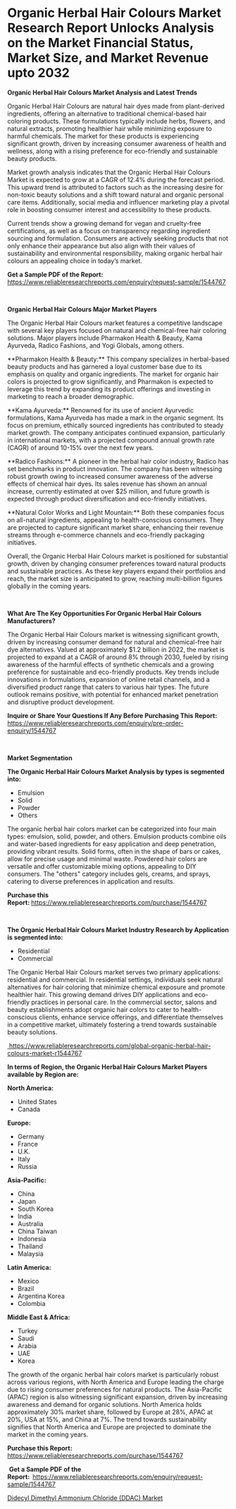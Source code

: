 <p><h1>Organic Herbal Hair Colours Market Research Report Unlocks Analysis on the Market Financial Status, Market Size, and Market Revenue upto 2032</h1></p><p><strong>Organic Herbal Hair Colours Market Analysis and Latest Trends</strong></p>
<p><p>Organic Herbal Hair Colours are natural hair dyes made from plant-derived ingredients, offering an alternative to traditional chemical-based hair coloring products. These formulations typically include herbs, flowers, and natural extracts, promoting healthier hair while minimizing exposure to harmful chemicals. The market for these products is experiencing significant growth, driven by increasing consumer awareness of health and wellness, along with a rising preference for eco-friendly and sustainable beauty products.</p><p>Market growth analysis indicates that the Organic Herbal Hair Colours Market is expected to grow at a CAGR of 12.4% during the forecast period. This upward trend is attributed to factors such as the increasing desire for non-toxic beauty solutions and a shift toward natural and organic personal care items. Additionally, social media and influencer marketing play a pivotal role in boosting consumer interest and accessibility to these products.</p><p>Current trends show a growing demand for vegan and cruelty-free certifications, as well as a focus on transparency regarding ingredient sourcing and formulation. Consumers are actively seeking products that not only enhance their appearance but also align with their values of sustainability and environmental responsibility, making organic herbal hair colours an appealing choice in today’s market.</p></p>
<p><strong>Get a Sample PDF of the Report:&nbsp;</strong> <a href="https://www.reliableresearchreports.com/enquiry/request-sample/1544767?utm_campaign=3557&utm_medium=2&utm_source=Github&utm_content=ia&utm_term=02042025&utm_id=organic-herbal-hair-colours">https://www.reliableresearchreports.com/enquiry/request-sample/1544767</a></p>
<p>&nbsp;</p>
<p><strong>Organic Herbal Hair Colours Major Market Players</strong></p>
<p><p>The Organic Herbal Hair Colours market features a competitive landscape with several key players focused on natural and chemical-free hair coloring solutions. Major players include Pharmakon Health & Beauty, Kama Ayurveda, Radico Fashions, and Yogi Globals, among others.</p><p>**Pharmakon Health & Beauty:** This company specializes in herbal-based beauty products and has garnered a loyal customer base due to its emphasis on quality and organic ingredients. The market for organic hair colors is projected to grow significantly, and Pharmakon is expected to leverage this trend by expanding its product offerings and investing in marketing to reach a broader demographic.</p><p>**Kama Ayurveda:** Renowned for its use of ancient Ayurvedic formulations, Kama Ayurveda has made a mark in the organic segment. Its focus on premium, ethically sourced ingredients has contributed to steady market growth. The company anticipates continued expansion, particularly in international markets, with a projected compound annual growth rate (CAGR) of around 10-15% over the next few years.</p><p>**Radico Fashions:** A pioneer in the herbal hair color industry, Radico has set benchmarks in product innovation. The company has been witnessing robust growth owing to increased consumer awareness of the adverse effects of chemical hair dyes. Its sales revenue has shown an annual increase, currently estimated at over $25 million, and future growth is expected through product diversification and eco-friendly initiatives.</p><p>**Natural Color Works and Light Mountain:** Both these companies focus on all-natural ingredients, appealing to health-conscious consumers. They are projected to capture significant market share, enhancing their revenue streams through e-commerce channels and eco-friendly packaging initiatives.</p><p>Overall, the Organic Herbal Hair Colours market is positioned for substantial growth, driven by changing consumer preferences toward natural products and sustainable practices. As these key players expand their portfolios and reach, the market size is anticipated to grow, reaching multi-billion figures globally in the coming years.</p></p>
<p>&nbsp;</p>
<p><strong>What Are The Key Opportunities For Organic Herbal Hair Colours Manufacturers?</strong></p>
<p><p>The Organic Herbal Hair Colours market is witnessing significant growth, driven by increasing consumer demand for natural and chemical-free hair dye alternatives. Valued at approximately $1.2 billion in 2022, the market is projected to expand at a CAGR of around 8% through 2030, fueled by rising awareness of the harmful effects of synthetic chemicals and a growing preference for sustainable and eco-friendly products. Key trends include innovations in formulations, expansion of online retail channels, and a diversified product range that caters to various hair types. The future outlook remains positive, with potential for enhanced market penetration and disruptive product development.</p></p>
<p><strong>Inquire or Share Your Questions If Any Before Purchasing This Report:</strong> <a href="https://www.reliableresearchreports.com/enquiry/pre-order-enquiry/1544767?utm_campaign=3557&utm_medium=2&utm_source=Github&utm_content=ia&utm_term=02042025&utm_id=organic-herbal-hair-colours">https://www.reliableresearchreports.com/enquiry/pre-order-enquiry/1544767</a></p>
<p>&nbsp;</p>
<p><strong>Market Segmentation</strong></p>
<p><strong>The Organic Herbal Hair Colours Market Analysis by types is segmented into:</strong></p>
<p><ul><li>Emulsion</li><li>Solid</li><li>Powder</li><li>Others</li></ul></p>
<p><p>The organic herbal hair colors market can be categorized into four main types: emulsion, solid, powder, and others. Emulsion products combine oils and water-based ingredients for easy application and deep penetration, providing vibrant results. Solid forms, often in the shape of bars or cakes, allow for precise usage and minimal waste. Powdered hair colors are versatile and offer customizable mixing options, appealing to DIY consumers. The "others" category includes gels, creams, and sprays, catering to diverse preferences in application and results.</p></p>
<p><strong>Purchase this Report:&nbsp;</strong><a href="https://www.reliableresearchreports.com/purchase/1544767?utm_campaign=3557&utm_medium=2&utm_source=Github&utm_content=ia&utm_term=02042025&utm_id=organic-herbal-hair-colours">https://www.reliableresearchreports.com/purchase/1544767</a></p>
<p>&nbsp;</p>
<p><strong>The Organic Herbal Hair Colours Market Industry Research by Application is segmented into:</strong></p>
<p><ul><li>Residential</li><li>Commercial</li></ul></p>
<p><p>The Organic Herbal Hair Colours market serves two primary applications: residential and commercial. In residential settings, individuals seek natural alternatives for hair coloring that minimize chemical exposure and promote healthier hair. This growing demand drives DIY applications and eco-friendly practices in personal care. In the commercial sector, salons and beauty establishments adopt organic hair colors to cater to health-conscious clients, enhance service offerings, and differentiate themselves in a competitive market, ultimately fostering a trend towards sustainable beauty solutions.</p></p>
<p><a href="https://www.reliableresearchreports.com/global-organic-herbal-hair-colours-market-r1544767?utm_campaign=3557&utm_medium=2&utm_source=Github&utm_content=ia&utm_term=02042025&utm_id=organic-herbal-hair-colours">&nbsp;https://www.reliableresearchreports.com/global-organic-herbal-hair-colours-market-r1544767</a></p>
<p><strong>In terms of Region, the Organic Herbal Hair Colours Market Players available by Region are:</strong></p>
<p>
    <p> <strong> North America: </strong>
        <ul>
            <li>United States</li>
            <li>Canada</li>
        </ul>
        </p> 
    <p> <strong> Europe: </strong>
        <ul>
            <li>Germany</li>
            <li>France</li>
            <li>U.K.</li>
            <li>Italy</li>
            <li>Russia</li>
        </ul>
        </p> 
    <p> <strong> Asia-Pacific: </strong>
        <ul>
            <li>China</li>
            <li>Japan</li>
            <li>South Korea</li>
            <li>India</li>
            <li>Australia</li>
            <li>China Taiwan</li>
            <li>Indonesia</li>
            <li>Thailand</li>
            <li>Malaysia</li>
        </ul>
        </p> 
    <p> <strong> Latin America: </strong>
        <ul>
            <li>Mexico</li>
            <li>Brazil</li>
            <li>Argentina Korea</li>
            <li>Colombia</li>
        </ul>
        </p> 
    <p> <strong> Middle East & Africa: </strong>
        <ul>
            <li>Turkey</li>
            <li>Saudi</li>
            <li>Arabia</li>
            <li>UAE</li>
            <li>Korea</li>
        </ul>
    </p>
    </p>
<p><p>The growth of the organic herbal hair colors market is particularly robust across various regions, with North America and Europe leading the charge due to rising consumer preferences for natural products. The Asia-Pacific (APAC) region is also witnessing significant expansion, driven by increasing awareness and demand for organic solutions. North America holds approximately 30% market share, followed by Europe at 28%, APAC at 20%, USA at 15%, and China at 7%. The trend towards sustainability signifies that North America and Europe are projected to dominate the market in the coming years.</p></p>
<p><strong>Purchase this Report: </strong><a href="https://www.reliableresearchreports.com/purchase/1544767?utm_campaign=3557&utm_medium=2&utm_source=Github&utm_content=ia&utm_term=02042025&utm_id=organic-herbal-hair-colours">https://www.reliableresearchreports.com/purchase/1544767</a></p>
<p>&nbsp;<strong>Get a Sample PDF of the Report:&nbsp;&nbsp;</strong><a href="https://www.reliableresearchreports.com/enquiry/request-sample/1544767?utm_campaign=3557&utm_medium=2&utm_source=Github&utm_content=ia&utm_term=02042025&utm_id=organic-herbal-hair-colours">https://www.reliableresearchreports.com/enquiry/request-sample/1544767</a></p>
<p><strong></strong></p>
<p><p><a href="https://github.com/kalsirollija/Market-Research-Report-List-1/blob/main/didecyl-dimethyl-ammonium-chloride-ddac-market.md?utm_campaign=3557&utm_medium=2&utm_source=Github&utm_content=ia&utm_term=02042025&utm_id=organic-herbal-hair-colours">Didecyl Dimethyl Ammonium Chloride (DDAC) Market</a></p></p>